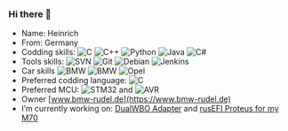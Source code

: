 ### Hi there 👋

- Name: Heinrich
- From: Germany
- Codding skills: ![C](https://img.shields.io/badge/Code-C-blueviolet?style=plastic&logo=c%2B%2B&logoColor=white&color=4AB197)
![C++](https://img.shields.io/badge/Code-C++-blueviolet?style=plastic&logo=c%2B%2B&logoColor=white&color=4AB197)
![Python](https://img.shields.io/badge/Code-Python-blueviolet?style=plastic&logo=python&logoColor=white&color=4AB197)
![Java](https://img.shields.io/badge/Code-Java-blueviolet?style=plastic&logo=java&logoColor=white&color=4AB197)
![C#](https://img.shields.io/badge/Code-C%23-blueviolet?style=plastic&logo=.net&logoColor=white&color=4AB197)
- Tools skills:
![SVN](https://img.shields.io/badge/Tools-SVN-blueviolet?style=plastic&logo=svn&logoColor=white&color=4AB197)
![Git](https://img.shields.io/badge/Tools-GIT-blueviolet?style=plastic&logo=git&logoColor=white&color=4AB197)
![Debian](https://img.shields.io/badge/Linux-Debian-blueviolet?style=plastic&logo=debian&logoColor=white&color=4AB197)
![Jenkins](https://img.shields.io/badge/Tools-Jenkins-blueviolet?style=plastic&logo=jenkins&logoColor=white&color=4AB197)
- Car skills
![BMW](https://img.shields.io/badge/Cars-BMW_E31-blueviolet?style=plastic&logo=bmw&logoColor=white&color=4AB197)
![BMW](https://img.shields.io/badge/Cars-BMW_E65-blueviolet?style=plastic&logo=bmw&logoColor=white&color=4AB197)
![Opel](https://img.shields.io/badge/Cars-Opel_Zafira_B-blueviolet?style=plastic&logo=opel&logoColor=white&color=4AB197)
- Preferred codding language: ![C](https://img.shields.io/badge/Code-C-blueviolet?style=plastic&logo=c%2B%2B&logoColor=white&color=4AB197)
- Preferred MCU: ![STM32](https://img.shields.io/badge/MCU-STM32-blueviolet?style=plastic&logo=st&logoColor=white&color=4AB197) and
![AVR](https://img.shields.io/badge/MCU-AVR_AtMega-blueviolet?style=plastic&logo=st&logoColor=white&color=4AB197)
- Owner [www.bmw-rudel.de](https://www.bmw-rudel.de)
- I’m currently working on: [DualWBO Adapter](https://github.com/HeinrichG-V12/Dual_WBO) and [rusEFI Proteus for my M70](https://github.com/HeinrichG-V12/M70_rusEFI)

<!--
**HeinrichG-V12/HeinrichG-V12** is a ✨ _special_ ✨ repository because its `README.md` (this file) appears on your GitHub profile.

Here are some ideas to get you started:

- 🔭 I’m currently working on ...
- 🌱 I’m currently learning ...
- 👯 I’m looking to collaborate on ...
- 🤔 I’m looking for help with ...
- 💬 Ask me about ...
- 📫 How to reach me: ...
- 😄 Pronouns: ...
- ⚡ Fun fact: ...
-->
